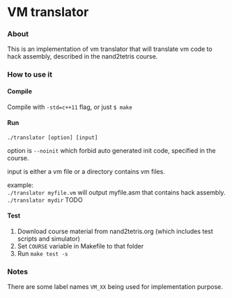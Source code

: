 VM translator
===
### About
This is an implementation of vm translator that will translate vm code to hack assembly, described in the nand2tetris course.

### How to use it
#### Compile
Compile with `-std=c++11` flag, or just `$ make`

#### Run
`./translator [option] [input]`

option is `--noinit` which forbid auto generated init code, specified in the course.

input is either a vm file or a directory contains vm files.

example:  
`./translator myfile.vm` will output myfile.asm that contains hack assembly.  
`./translator mydir` TODO

#### Test
1. Download course material from nand2tetris.org (which includes test scripts and simulator)
2. Set `COURSE` variable in Makefile to that folder
3. Run `make test -s`

### Notes
There are some label names `VM_XX` being used for implementation purpose.